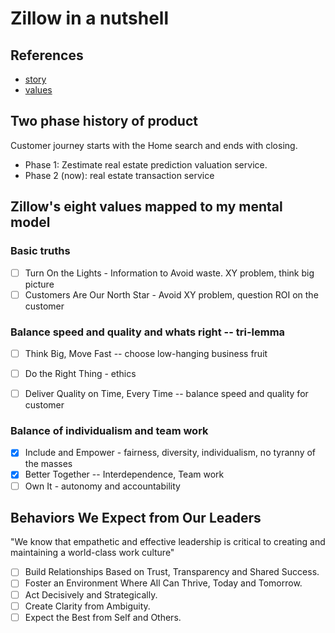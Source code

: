 # Zillow in a nutshell

## References

- [story](https://www.zillowgroup.com/about-us/story)
- [values](https://www.zillow.com/careers/our-values/)


## Two phase history of product

Customer journey starts with the Home search and ends with closing.

- Phase 1:  Zestimate real estate prediction valuation service. 
- Phase 2 (now):  real estate transaction service


## Zillow's eight values mapped to my mental model

### Basic truths

- [ ] Turn On the Lights - Information to Avoid waste. XY problem, think big picture
- [ ] Customers Are Our North Star - Avoid XY problem, question ROI on the customer

### Balance speed and quality and whats right -- tri-lemma

- [ ] Think Big, Move Fast -- choose low-hanging business fruit 
- [ ] Do the Right Thing - ethics
- [ ] Deliver Quality on Time, Every Time -- balance speed and quality for customer 


### Balance of individualism and team work

- [x] Include and Empower - fairness, diversity, individualism, no tyranny of the masses
- [x] Better Together -- Interdependence, Team work
- [ ] Own It - autonomy and accountability

## Behaviors We Expect from Our Leaders

"We know that empathetic and effective leadership is critical to creating and maintaining a world-class work culture"

- [ ] Build Relationships Based on Trust, Transparency and Shared Success.
- [ ] Foster an Environment Where All Can Thrive, Today and Tomorrow.
- [ ] Act Decisively and Strategically.
- [ ] Create Clarity from Ambiguity.
- [ ] Expect the Best from Self and Others.

